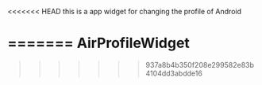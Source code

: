 <<<<<<< HEAD
this is a app widget
for changing the profile of Android


=======
AirProfileWidget
================
>>>>>>> 937a8b4b350f208e299582e83b4104dd3abdde16

